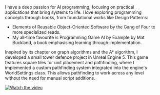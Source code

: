 I have a deep passion for AI programming, focusing on practical applications that bring systems to life.
I love exploring programming concepts through books, from foundational works like Design Patterns: 
- Elements of Reusable Object-Oriented Software by the Gang of Four to more specialized reads.
- My all-time favourite is Programming Game AI by Example by Mat Buckland, a book emphasising learning through implementation.

Inspired by its chapter on graph algorithms and the A* algorithm, I developed a small tower defence project in Unreal Engine 5. 
This game features square tiles for unit placement and pathfinding, where I implemented a custom pathfinding system integrated into the engine's WorldSettings class. 
This allows pathfinding to work across any level without the need for manual script additions.

[![Watch the video](https://img.youtube.com/vi/v-Gn-4eGuCI/maxresdefault.jpg)](https://youtu.be/v-Gn-4eGuCI)
